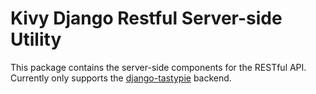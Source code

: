# Kivy Django Restful Server-side Utility

This package contains the server-side components for the RESTful API. Currently only supports the [django-tastypie](https://github.com/django-tastypie/django-tastypie) backend.